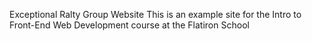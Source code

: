 Exceptional Ralty Group Website
This is an example site for the Intro to Front-End Web Development course at the Flatiron School

